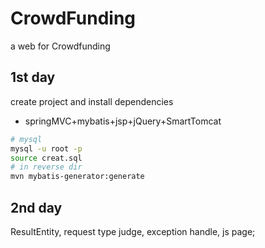 # CrowdFunding
a web for Crowdfunding 
## 1st day
create project and install dependencies
- springMVC+mybatis+jsp+jQuery+SmartTomcat
```bash
# mysql
mysql -u root -p
source creat.sql
# in reverse dir
mvn mybatis-generator:generate 
```
## 2nd day 
ResultEntity, request type judge, exception handle, js page;
